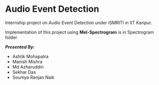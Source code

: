 # Audio Event Detection
Internship project on Audio Event Detection under iSMRITI in IIT Kanpur.

Implementation of this project using __Mel-Spectrogram__ is in Spectrogram folder

*__Presented By:__*
* Ashtik Mohapatra
* Manish Mishra
* Md Azharuddin
* Sekhar Das
* Soumya Ranjan Naik
